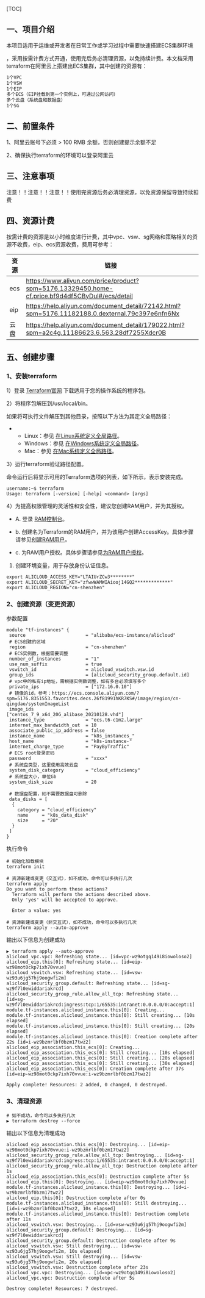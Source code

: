 [TOC]

## 一、项目介绍

本项目适用于运维或开发者在日常工作或学习过程中需要快速搭建ECS集群环境

，采用按需计费方式开通，使用完后务必清理资源，以免持续计费。本文档采用terraform在阿里云上搭建出ECS集群，其中创建的资源有：

```txt
1个VPC
1个VSW
1个EIP
多个ECS（EIP挂载到第一个实例上，可通过公网访问）
多个云盘（系统盘和数据盘）
1个SG
```



## 二、前置条件

1、阿里云账号下必须 > 100 RMB 余额，否则创建提示余额不足

2、确保执行terraform的环境可以登录阿里云



## 三、注意事项

注意！！注意！！注意！！使用完资源后务必清理资源，以免资源保留导致持续扣费



## 四、资源计费

按需计费的资源是以小时维度进行计费，其中vpc、vsw、sg网络和策略相关的资源不收费，eip、ecs资源收费，费用可参考：

| 资源 | 链接                                                         |
| ---- | ------------------------------------------------------------ |
| ecs  | https://www.aliyun.com/price/product?spm=5176.13329450.home-cf.price.bf9d4df5CByDul#/ecs/detail |
| eip  | https://help.aliyun.com/document_detail/72142.html?spm=5176.11182188.0.dexternal.79c397e6nfn6Nx |
| 云盘 | https://help.aliyun.com/document_detail/179022.html?spm=a2c4g.11186623.6.563.28df7255Xdcr0B |



## 五、创建步骤

### 1、安装terraform

1）登录 [Terraform官网](https://www.terraform.io/downloads.html) 下载适用于您的操作系统的程序包。

2）将程序包解压到/usr/local/bin。

如果将可执行文件解压到其他目录，按照以下方法为其定义全局路径：

- - Linux：参见 [在Linux系统定义全局路径](https://stackoverflow.com/questions/14637979/how-to-permanently-set-path-on-linux-unix)。
  - Windows：参见 [在Windows系统定义全局路径](https://stackoverflow.com/questions/1618280/where-can-i-set-path-to-make-exe-on-windows)。
  - Mac：参见 [在Mac系统定义全局路径](https://stackoverflow.com/questions/14637979/how-to-permanently-set-path-on-linux-unix)。

3）运行terraform验证路径配置。

命令运行后将显示可用的Terraform选项的列表，如下所示，表示安装完成。

```shell
username:~$ terraform
Usage: terraform [-version] [-help] <command> [args]
```

4）为提高权限管理的灵活性和安全性，建议您创建RAM用户，并为其授权。

- A. 登录 [RAM控制台](https://ram.console.aliyun.com/#/overview)。

- b. 创建名为Terraform的RAM用户，并为该用户创建AccessKey。具体步骤请参见[创建RAM用户](https://help.aliyun.com/document_detail/28637.htm#concept-gpm-ccf-xdb)。

- c. 为RAM用户授权。具体步骤请参见[为RAM用户授权](https://help.aliyun.com/document_detail/116146.htm#task-187800)。

1. 创建环境变量，用于存放身份认证信息。

```shell
export ALICLOUD_ACCESS_KEY="LTAIUrZCw3********"
export ALICLOUD_SECRET_KEY="zfwwWAMWIAiooj14GQ2*************"
export ALICLOUD_REGION="cn-shenzhen"
```



### 2、创建资源（变更资源）

参数配置

```
module "tf-instances" {  
 source                      = "alibaba/ecs-instance/alicloud"  
 # ECS创建的区域
 region                      = "cn-shenzhen"  
 # ECS实例数，根据需要调整
 number_of_instances         = "1"
 use_num_suffix              = true
 vswitch_id                  = alicloud_vswitch.vsw.id  
 group_ids                   = [alicloud_security_group.default.id]  
 # vpc中的私有ip地址，需根据实例数调整，如有多台必须填写多个
 private_ips                 = ["172.16.0.10"]  
 # 镜像的id，参考：https://ecs.console.aliyun.com/?spm=5176.8351553.favorites.decs.26f81991hKR7KS#/image/region/cn-qingdao/systemImageList
 image_ids                   = ["centos_7_9_x64_20G_alibase_20210128.vhd"]  
 instance_type               = "ecs.t6-c1m2.large"   
 internet_max_bandwidth_out  = 10
 associate_public_ip_address = false
 instance_name               = "k8s_instances_"  
 host_name                   = "k8s-instance-"  
 internet_charge_type        = "PayByTraffic"   
 # ECS root登录密码
 password                    = "xxxx" 
 # 系统盘类型，这里使用高效云盘
 system_disk_category        = "cloud_efficiency"  
 # 系统盘大小，单位Gb
 system_disk_size            = 20
 
 # 数据盘配置，如不需要数据盘可删除
 data_disks = [    
  {      
    category = "cloud_efficiency"      
    name     = "k8s_data_disk"   
    size     = "20"
  } 
 ]
}
```

执行命令

```shell
# 初始化加载模块
terraform init

# 资源新建或变更（交互式），如不成功，命令可以多执行几次
terraform apply
Do you want to perform these actions?
  Terraform will perform the actions described above.
  Only 'yes' will be accepted to approve.

  Enter a value: yes
  
# 资源新建或变更（非交互式），如不成功，命令可以多执行几次
terraform apply --auto-approve
```

输出以下信息为创建成功

```shell
▶ terraform apply --auto-approve
alicloud_vpc.vpc: Refreshing state... [id=vpc-wz9otgq149i8iowoloso2]
alicloud_eip.this[0]: Refreshing state... [id=eip-wz98mot0ckp7ixh70vvue]
alicloud_vswitch.vsw: Refreshing state... [id=vsw-wz93u6jg57hj9oogwfi2m]
alicloud_security_group.default: Refreshing state... [id=sg-wz9f7l0ewiddariakrcd]
alicloud_security_group_rule.allow_all_tcp: Refreshing state... [id=sg-wz9f7l0ewiddariakrcd:ingress:tcp:1/65535:intranet:0.0.0.0/0:accept:1]
module.tf-instances.alicloud_instance.this[0]: Creating...
module.tf-instances.alicloud_instance.this[0]: Still creating... [10s elapsed]
module.tf-instances.alicloud_instance.this[0]: Still creating... [20s elapsed]
module.tf-instances.alicloud_instance.this[0]: Creation complete after 22s [id=i-wz9bzmrlbf0bzm17twz2]
alicloud_eip_association.this_ecs[0]: Creating...
alicloud_eip_association.this_ecs[0]: Still creating... [10s elapsed]
alicloud_eip_association.this_ecs[0]: Still creating... [20s elapsed]
alicloud_eip_association.this_ecs[0]: Still creating... [30s elapsed]
alicloud_eip_association.this_ecs[0]: Creation complete after 37s [id=eip-wz98mot0ckp7ixh70vvue:i-wz9bzmrlbf0bzm17twz2]

Apply complete! Resources: 2 added, 0 changed, 0 destroyed.
```



### 3、清理资源

```shell
# 如不成功，命令可以多执行几次
▶ terraform destroy --force
```

输出以下信息为清理成功

```
alicloud_eip_association.this_ecs[0]: Destroying... [id=eip-wz98mot0ckp7ixh70vvue:i-wz9bzmrlbf0bzm17twz2]
alicloud_security_group_rule.allow_all_tcp: Destroying... [id=sg-wz9f7l0ewiddariakrcd:ingress:tcp:1/65535:intranet:0.0.0.0/0:accept:1]
alicloud_security_group_rule.allow_all_tcp: Destruction complete after 1s
alicloud_eip_association.this_ecs[0]: Destruction complete after 5s
alicloud_eip.this[0]: Destroying... [id=eip-wz98mot0ckp7ixh70vvue]
module.tf-instances.alicloud_instance.this[0]: Destroying... [id=i-wz9bzmrlbf0bzm17twz2]
alicloud_eip.this[0]: Destruction complete after 0s
module.tf-instances.alicloud_instance.this[0]: Still destroying... [id=i-wz9bzmrlbf0bzm17twz2, 10s elapsed]
module.tf-instances.alicloud_instance.this[0]: Destruction complete after 11s
alicloud_vswitch.vsw: Destroying... [id=vsw-wz93u6jg57hj9oogwfi2m]
alicloud_security_group.default: Destroying... [id=sg-wz9f7l0ewiddariakrcd]
alicloud_security_group.default: Destruction complete after 9s
alicloud_vswitch.vsw: Still destroying... [id=vsw-wz93u6jg57hj9oogwfi2m, 10s elapsed]
alicloud_vswitch.vsw: Still destroying... [id=vsw-wz93u6jg57hj9oogwfi2m, 20s elapsed]
alicloud_vswitch.vsw: Destruction complete after 23s
alicloud_vpc.vpc: Destroying... [id=vpc-wz9otgq149i8iowoloso2]
alicloud_vpc.vpc: Destruction complete after 5s

Destroy complete! Resources: 7 destroyed.
```

